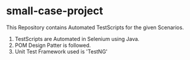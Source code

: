 # small-case-project

This Repository contains Automated TestScripts for the given Scenarios.

1. TestScripts are Automated in Selenium using Java.
2. POM Design Patter is followed.
3. Unit Test Framework used is 'TestNG'
